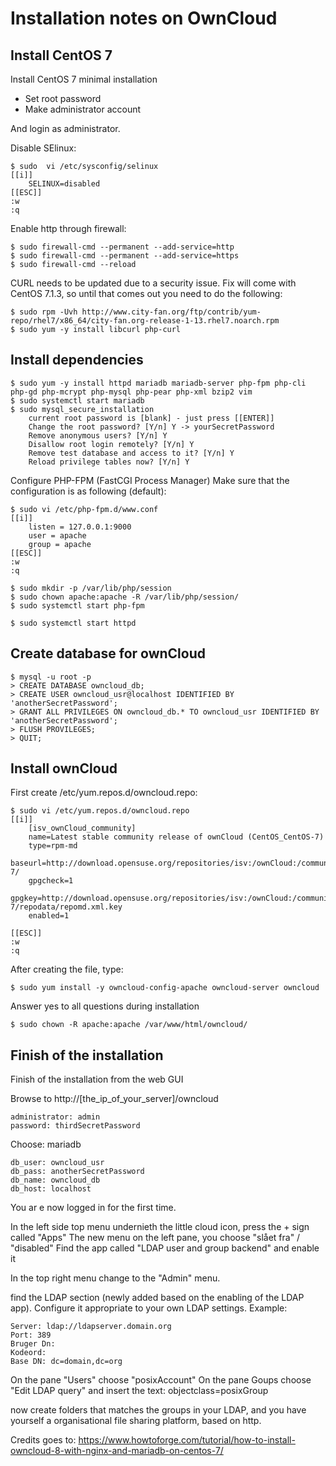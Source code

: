 # Installation notes on OwnCloud

## Install CentOS 7
Install CentOS 7 minimal installation

 - Set root password
 - Make administrator account

And login as administrator.

Disable SElinux:
```
$ sudo  vi /etc/sysconfig/selinux
[[i]]
    SELINUX=disabled
[[ESC]]
:w
:q
```

Enable http through firewall:
```
$ sudo firewall-cmd --permanent --add-service=http
$ sudo firewall-cmd --permanent --add-service=https
$ sudo firewall-cmd --reload
```
CURL needs to be updated due to a security issue.
Fix will come with CentOS 7.1.3, so until that comes out you need to do the following:
```
$ sudo rpm -Uvh http://www.city-fan.org/ftp/contrib/yum-repo/rhel7/x86_64/city-fan.org-release-1-13.rhel7.noarch.rpm
$ sudo yum -y install libcurl php-curl
```

## Install dependencies
```
$ sudo yum -y install httpd mariadb mariadb-server php-fpm php-cli php-gd php-mcrypt php-mysql php-pear php-xml bzip2 vim
$ sudo systemctl start mariadb
$ sudo mysql_secure_installation
    current root password is [blank] - just press [[ENTER]]
    Change the root password? [Y/n] Y -> yourSecretPassword 
    Remove anonymous users? [Y/n] Y
    Disallow root login remotely? [Y/n] Y
    Remove test database and access to it? [Y/n] Y
    Reload privilege tables now? [Y/n] Y
```

Configure PHP-FPM (FastCGI Process Manager)
Make sure that the configuration is as following (default):
```
$ sudo vi /etc/php-fpm.d/www.conf
[[i]]
    listen = 127.0.0.1:9000
    user = apache
    group = apache
[[ESC]]
:w
:q

$ sudo mkdir -p /var/lib/php/session
$ sudo chown apache:apache -R /var/lib/php/session/
$ sudo systemctl start php-fpm

$ sudo systemctl start httpd
```

## Create database for ownCloud 
```
$ mysql -u root -p
> CREATE DATABASE owncloud_db;
> CREATE USER owncloud_usr@localhost IDENTIFIED BY 'anotherSecretPassword';
> GRANT ALL PRIVILEGES ON owncloud_db.* TO owncloud_usr IDENTIFIED BY 'anotherSecretPassword';
> FLUSH PROVILEGES;
> QUIT;
```

## Install ownCloud
First create /etc/yum.repos.d/owncloud.repo:
```
$ sudo vi /etc/yum.repos.d/owncloud.repo 
[[i]]
    [isv_ownCloud_community]
    name=Latest stable community release of ownCloud (CentOS_CentOS-7)
    type=rpm-md
    baseurl=http://download.opensuse.org/repositories/isv:/ownCloud:/community/CentOS_CentOS-7/
    gpgcheck=1
    gpgkey=http://download.opensuse.org/repositories/isv:/ownCloud:/community/CentOS_CentOS-7/repodata/repomd.xml.key
    enabled=1

[[ESC]]
:w
:q
```

After creating the file, type:
```
$ sudo yum install -y owncloud-config-apache owncloud-server owncloud
```
Answer yes to all questions during installation 
```
$ sudo chown -R apache:apache /var/www/html/owncloud/
```

## Finish of the installation
Finish of the installation from the web GUI

Browse to http://[the_ip_of_your_server]/owncloud 
```
administrator: admin
password: thirdSecretPassword
```
Choose: mariadb
```
db_user: owncloud_usr 
db_pass: anotherSecretPassword 
db_name: owncloud_db
db_host: localhost 
```
You ar e now logged in for the first time.

In the left side top menu undernieth the little cloud icon, press the + sign called "Apps"
The new menu on the left pane, you choose "slået fra" / "disabled"
Find the app called "LDAP user and group backend" and enable it 

In the top right menu change to the "Admin" menu.


find the LDAP section (newly added based on the enabling of the LDAP app).
Configure it appropriate to your own LDAP settings. Example:
```
Server: ldap://ldapserver.domain.org
Port: 389
Bruger Dn:
Kodeord:
Base DN: dc=domain,dc=org
```

On the pane "Users" choose "posixAccount"
On the pane Goups choose "Edit LDAP query" and insert the text: objectclass=posixGroup

now create folders that matches the groups in your LDAP, and you have yourself a organisational file sharing platform, based on http.

Credits goes to:
https://www.howtoforge.com/tutorial/how-to-install-owncloud-8-with-nginx-and-mariadb-on-centos-7/

